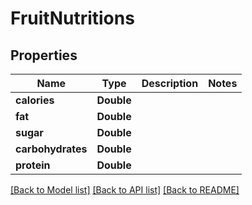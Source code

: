 # FruitNutritions

## Properties
Name | Type | Description | Notes
------------ | ------------- | ------------- | -------------
**calories** | **Double** |  | 
**fat** | **Double** |  | 
**sugar** | **Double** |  | 
**carbohydrates** | **Double** |  | 
**protein** | **Double** |  | 

[[Back to Model list]](../README.md#documentation-for-models) [[Back to API list]](../README.md#documentation-for-api-endpoints) [[Back to README]](../README.md)


